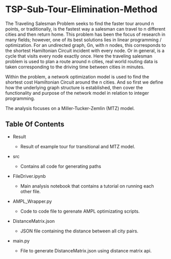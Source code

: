 # TSP-Sub-Tour-Elimination-Method  

The Traveling Salesman Problem seeks to find the faster tour around n points, or traditionally, is the fastest way
a salesman can travel to n different cities and then return home. This problem has been the focus of research in
many fields; however, one of its best solutions lies in linear programming / optimization. For an undirected graph,
Gn, with n nodes, this corresponds to the shortest Hamiltonian Circuit incident with every node. Or in general, is
a cycle that visits every node exactly once. Here the traveling salesman problem is used to plan a route around n
cities, real world routing data is taken corresponding to the driving time between cities in minutes.  

Within the problem, a network optimization model is used to find the shortest cost Hamiltonian Circuit around the
n cities. And so first we define how the underlying graph structure is established, then cover the functionality and
purpose of the network model in relation to integer programming.  

The analysis focuses on a Miller-Tucker-Zemlin (MTZ) model.  

## Table Of Contents  

- Result

  - Result of example tour for transitional and MTZ model.  

- src

  - Contains all code for generating paths

- FileDriver.ipynb  

  - Main analysis notebook that contains a tutorial on running each other file.

- AMPL_Wrapper.py

  - Code to code file to gerenate AMPL optimizating scripts.

- DistanceMatrix.json

  - JSON file containing the distance between all city pairs.  

- main.py

  - File to generate DistanceMatrix.json using distance matrix api.  
